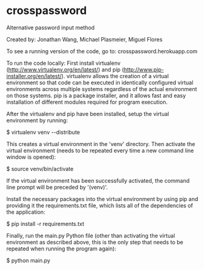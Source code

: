 crosspassword
=============

Alternative password input method


Created by: Jonathan Wang, Michael Plasmeier, Miguel Flores



To see a running version of the code, go to:
crosspassword.herokuapp.com


To run the code locally:
First install virtualenv (http://www.virtualenv.org/en/latest/) and pip (http://www.pip-installer.org/en/latest/). virtualenv allows the creation of a virtual environment so that code can be executed in identically configured virtual environments across multiple systems regardless of the actual environment on those systems. pip is a package installer, and it allows fast and easy installation of different modules required for program execution.

After the virtualenv and pip have been installed, setup the virtual environment by running:

$ virtualenv venv --distribute

This creates a virtual environment in the 'venv' directory.
Then activate the virtual environment (needs to be repeated every time a new command line window is opened):

$ source venv/bin/activate

If the virtual environment has been successfully activated, the command line prompt will be preceded by '(venv)'.

Install the necessary packages into the virtual environment by using pip and providing it the requirements.txt file, which lists all of the dependencies of the application:

$ pip install -r requirements.txt

Finally, run the main.py Python file (other than activating the virtual environment as described above, this is the only step that needs to be repeated when running the program again):

$ python main.py
